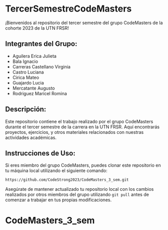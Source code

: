 # TercerSemestreCodeMasters

¡Bienvenidos al repositorio del tercer semestre del grupo CodeMasters de la cohorte 2023 de la UTN FRSR!

## Integrantes del Grupo:

- Aguilera Erica Julieta
- Bala Ignacio
- Carreras Castellano Virginia
- Castro Luciana
- Cirica Mateo
- Guajardo Lucia
- Mercatante Augusto
- Rodriguez Maricel Romina

## Descripción:

Este repositorio contiene el trabajo realizado por el grupo CodeMasters durante el tercer semestre de la carrera en la UTN FRSR. Aquí encontrarás proyectos, ejercicios, y otros materiales relacionados con nuestras actividades académicas.



## Instrucciones de Uso:

Si eres miembro del grupo CodeMasters, puedes clonar este repositorio en tu máquina local utilizando el siguiente comando:

```
https://github.com/CodeStrong2023/CodeMasters_3_sem.git
```

Asegúrate de mantener actualizado tu repositorio local con los cambios realizados por otros miembros del grupo utilizando `git pull` antes de comenzar a trabajar en tus propias modificaciones.


# CodeMasters_3_sem
